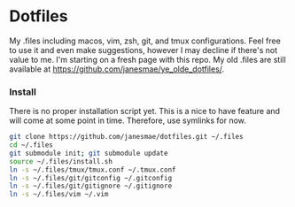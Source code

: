 # Dotfiles

My .files including macos, vim, zsh, git, and tmux configurations. Feel free to use it and even make suggestions, however I may decline if there's not value to me. I'm starting on a fresh page with this repo. My old .files are still available at https://github.com/janesmae/ye_olde_dotfiles/.

### Install

There is no proper installation script yet. This is a nice to have feature and will come at some point in time. Therefore, use symlinks for now.

```bash
git clone https://github.com/janesmae/dotfiles.git ~/.files
cd ~/.files
git submodule init; git submodule update
source ~/.files/install.sh
ln -s ~/.files/tmux/tmux.conf ~/.tmux.conf
ln -s ~/.files/git/gitconfig ~/.gitconfig
ln -s ~/.files/git/gitignore ~/.gitignore
ln -s ~/.files/vim ~/.vim
```
